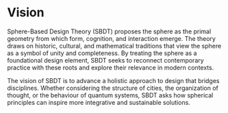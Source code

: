 # Vision

Sphere-Based Design Theory (SBDT) proposes the sphere as the primal geometry from which form, cognition, and interaction emerge. The theory draws on historic, cultural, and mathematical traditions that view the sphere as a symbol of unity and completeness. By treating the sphere as a foundational design element, SBDT seeks to reconnect contemporary practice with these roots and explore their relevance in modern contexts.

The vision of SBDT is to advance a holistic approach to design that bridges disciplines. Whether considering the structure of cities, the organization of thought, or the behaviour of quantum systems, SBDT asks how spherical principles can inspire more integrative and sustainable solutions.
